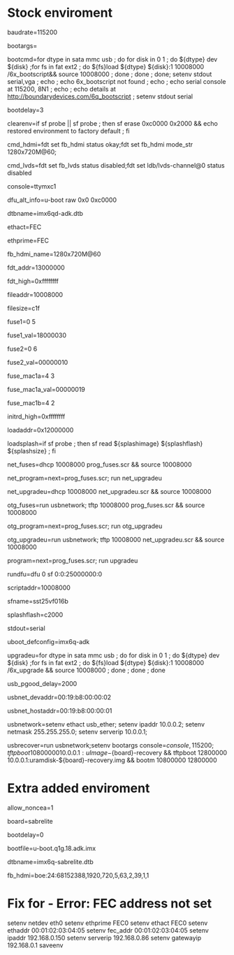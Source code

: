 # Stock enviroment

baudrate=115200

bootargs=

bootcmd=for dtype in sata mmc usb ; do for disk in 0 1 ; do ${dtype} dev ${disk} ;for fs in fat ext2 ; do ${fs}load ${dtype} ${disk}:1 10008000 /6x_bootscript&& source 10008000 ; done ; done ; done; setenv stdout serial,vga ; echo ; echo 6x_bootscript not found ; echo ; echo serial console at 115200, 8N1 ; echo ; echo details at http://boundarydevices.com/6q_bootscript ; setenv stdout serial

bootdelay=3

clearenv=if sf probe || sf probe ; then sf erase 0xc0000 0x2000 && echo restored environment to factory default ; fi

cmd_hdmi=fdt set fb_hdmi status okay;fdt set fb_hdmi mode_str 1280x720M@60;

cmd_lvds=fdt set fb_lvds status disabled;fdt set ldb/lvds-channel@0 status disabled

console=ttymxc1

dfu_alt_info=u-boot raw 0x0 0xc0000

dtbname=imx6qd-adk.dtb

ethact=FEC

ethprime=FEC

fb_hdmi_name=1280x720M@60

fdt_addr=13000000

fdt_high=0xffffffff

fileaddr=10008000

filesize=c1f

fuse1=0 5

fuse1_val=18000030

fuse2=0 6

fuse2_val=00000010

fuse_mac1a=4 3

fuse_mac1a_val=00000019

fuse_mac1b=4 2

initrd_high=0xffffffff

loadaddr=0x12000000

loadsplash=if sf probe ; then sf read ${splashimage} ${splashflash} ${splashsize} ; fi

net_fuses=dhcp 10008000 prog_fuses.scr && source 10008000

net_program=next=prog_fuses.scr; run net_upgradeu

net_upgradeu=dhcp 10008000 net_upgradeu.scr && source 10008000

otg_fuses=run usbnetwork; tftp 10008000 prog_fuses.scr && source 10008000

otg_program=next=prog_fuses.scr; run otg_upgradeu

otg_upgradeu=run usbnetwork; tftp 10008000 net_upgradeu.scr && source 10008000

program=next=prog_fuses.scr; run upgradeu

rundfu=dfu 0 sf 0:0:25000000:0

scriptaddr=10008000

sfname=sst25vf016b

splashflash=c2000

stdout=serial

uboot_defconfig=imx6q-adk

upgradeu=for dtype in sata mmc usb ; do for disk in 0 1 ; do ${dtype} dev ${disk} ;for fs in fat ext2 ; do ${fs}load ${dtype} ${disk}:1 10008000 /6x_upgrade && source 10008000 ; done ; done ; done

usb_pgood_delay=2000

usbnet_devaddr=00:19:b8:00:00:02

usbnet_hostaddr=00:19:b8:00:00:01

usbnetwork=setenv ethact usb_ether; setenv ipaddr 10.0.0.2; setenv netmask 255.255.255.0; setenv serverip 10.0.0.1;

usbrecover=run usbnetwork;setenv bootargs console=${console},115200; tftpboot 10800000 10.0.0.1:uImage-${board}-recovery && tftpboot 12800000 10.0.0.1:uramdisk-${board}-recovery.img && bootm 10800000 12800000

# Extra added enviroment

allow_noncea=1

board=sabrelite

bootdelay=0

bootfile=u-boot.q1g.18.adk.imx

dtbname=imx6q-sabrelite.dtb

fb_hdmi=boe:24:68152388,1920,720,5,63,2,39,1,1

# Fix for - Error: FEC address not set

setenv netdev eth0
setenv ethprime FEC0
setenv ethact FEC0
setenv ethaddr 00:01:02:03:04:05
setenv fec_addr 00:01:02:03:04:05
setenv ipaddr 192.168.0.150
setenv serverip 192.168.0.86
setenv gatewayip 192.168.0.1
saveenv
